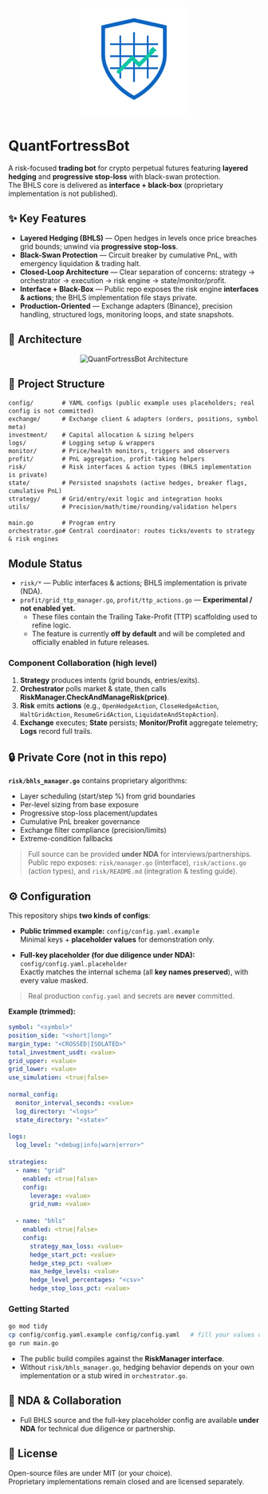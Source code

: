 <p align="center">
  <img src="assets/logoA_shield_grid_light_small.svg" width="220" alt="QuantFortressBot logo" />
</p>

# QuantFortressBot

A risk-focused **trading bot** for crypto perpetual futures featuring **layered hedging** and **progressive stop-loss** with black-swan protection.  
The BHLS core is delivered as **interface + black-box** (proprietary implementation is not published).

## ✨ Key Features
- **Layered Hedging (BHLS)** — Open hedges in levels once price breaches grid bounds; unwind via **progressive stop-loss**.
- **Black-Swan Protection** — Circuit breaker by cumulative PnL, with emergency liquidation & trading halt.
- **Closed-Loop Architecture** — Clear separation of concerns: strategy → orchestrator → execution → risk engine → state/monitor/profit.
- **Interface + Black-Box** — Public repo exposes the risk engine **interfaces & actions**; the BHLS implementation file stays private.
- **Production-Oriented** — Exchange adapters (Binance), precision handling, structured logs, monitoring loops, and state snapshots.

## 🧩 Architecture

<p align="center">
  <picture>
    <source srcset="assets/architecture_light.svg" type="image/svg+xml">
    <img src="assets/architecture.png" width="900" alt="QuantFortressBot Architecture">
  </picture>
</p>


## 🧭 Project Structure
```
config/        # YAML configs (public example uses placeholders; real config is not committed)
exchange/      # Exchange client & adapters (orders, positions, symbol meta)
investment/    # Capital allocation & sizing helpers
logs/          # Logging setup & wrappers
monitor/       # Price/health monitors, triggers and observers
profit/        # PnL aggregation, profit-taking helpers
risk/          # Risk interfaces & action types (BHLS implementation is private)
state/         # Persisted snapshots (active hedges, breaker flags, cumulative PnL)
strategy/      # Grid/entry/exit logic and integration hooks
utils/         # Precision/math/time/rounding/validation helpers

main.go        # Program entry
orchestrator.go# Central coordinator: routes ticks/events to strategy & risk engines
```

## Module Status
- `risk/*` — Public interfaces & actions; BHLS implementation is private (NDA).
- `profit/grid_ttp_manager.go`, `profit/ttp_actions.go` — **Experimental / not enabled yet.**
  - These files contain the Trailing Take-Profit (TTP) scaffolding used to refine logic.
  - The feature is currently **off by default** and will be completed and officially enabled in future releases.

### Component Collaboration (high level)
1) **Strategy** produces intents (grid bounds, entries/exits).  
2) **Orchestrator** polls market & state, then calls **RiskManager.CheckAndManageRisk(price)**.  
3) **Risk** emits **actions** (e.g., `OpenHedgeAction`, `CloseHedgeAction`, `HaltGridAction`, `ResumeGridAction`, `LiquidateAndStopAction`).  
4) **Exchange** executes; **State** persists; **Monitor/Profit** aggregate telemetry; **Logs** record full trails.

## 🔒 Private Core (not in this repo)
**`risk/bhls_manager.go`** contains proprietary algorithms:
- Layer scheduling (start/step %) from grid boundaries  
- Per-level sizing from base exposure  
- Progressive stop-loss placement/updates  
- Cumulative PnL breaker governance  
- Exchange filter compliance (precision/limits)  
- Extreme-condition fallbacks

> Full source can be provided **under NDA** for interviews/partnerships.  
> Public repo exposes: `risk/manager.go` (interface), `risk/actions.go` (action types), and `risk/README.md` (integration & testing guide).

## ⚙ Configuration
This repository ships **two kinds of configs**:

- **Public trimmed example:** `config/config.yaml.example`  
  Minimal keys + **placeholder values** for demonstration only.

- **Full-key placeholder (for due diligence under NDA):** `config/config.yaml.placeholder`  
  Exactly matches the internal schema (all **key names preserved**), with every value masked.

> Real production `config.yaml` and secrets are **never** committed.

**Example (trimmed):**
```yaml
symbol: "<symbol>"
position_side: "<short|long>"
margin_type: "<CROSSED|ISOLATED>"
total_investment_usdt: <value>
grid_upper: <value>
grid_lower: <value>
use_simulation: <true|false>

normal_config:
  monitor_interval_seconds: <value>
  log_directory: "<logs>"
  state_directory: "<state>"

logs:
  log_level: "<debug|info|warn|error>"

strategies:
  - name: "grid"
    enabled: <true|false>
    config:
      leverage: <value>
      grid_num: <value>

  - name: "bhls"
    enabled: <true|false>
    config:
      strategy_max_loss: <value>
      hedge_start_pct: <value>
      hedge_step_pct: <value>
      max_hedge_levels: <value>
      hedge_level_percentages: "<csv>"  
      hedge_stop_loss_pct: <value>
```

### Getting Started
```bash
go mod tidy
cp config/config.yaml.example config/config.yaml   # fill your values or use NDA placeholder
go run main.go
```
- The public build compiles against the **RiskManager interface**.
- Without `risk/bhls_manager.go`, hedging behavior depends on your own implementation or a stub wired in `orchestrator.go`.

## 🤝 NDA & Collaboration
- Full BHLS source and the full-key placeholder config are available **under NDA** for technical due diligence or partnership.


## 📄 License
Open-source files are under MIT (or your choice).  
Proprietary implementations remain closed and are licensed separately.

